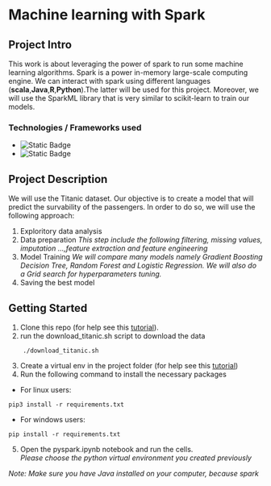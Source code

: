 # Machine learning with Spark



## Project Intro
This work is about leveraging the power of spark to run some machine learning algorithms.
Spark is a power in-memory large-scale computing engine. We can interact with spark using different languages (**scala**,**Java**,**R**,**Python**).The latter will be used for this  project. Moreover, we will use the SparkML library that is very similar to scikit-learn to train our models.

### Technologies / Frameworks used 
* ![Static Badge](https://img.shields.io/badge/Python-3.8-green)
* ![Static Badge](https://img.shields.io/badge/Pyspark-3.5-green)


## Project Description
We will use the Titanic dataset. Our objective is to create a model that will predict the survability of the passengers.
In order to do so, we will use the following approach:
1. Exploritory data analysis
2. Data preparation 
*This step include the following filtering, missing values, imputation ...,feature extraction and feature engineering*
3. Model Training
*We will compare many models namely Gradient Boosting Decision Tree, Random Forest and Logistic Regression.
We will also do a Grid search for hyperparameters tuning.*
4. Saving the best model


## Getting Started

1. Clone this repo (for help see this [tutorial](https://help.github.com/articles/cloning-a-repository/)).
2. run the download_titanic.sh script to download the data
```
    ./download_titanic.sh
```
    
3. Create a virtual env in the project folder (for help see this [tutorial](https://www.freecodecamp.org/news/how-to-setup-virtual-environments-in-python/))
4. Run the following command to install the necessary packages
* For linux users:
```
pip3 install -r requirements.txt
```
* For windows users:
```
pip install -r requirements.txt
```


5. Open the pyspark.ipynb notebook and run the cells.<br> 
*Please choose the python virtual environment you created previously*


*Note: Make sure you have Java installed on your computer, because spark*

